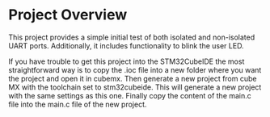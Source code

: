 # Project Overview
This project provides a simple initial test of both isolated and non-isolated UART ports. Additionally, it includes functionality to blink the user LED.

If you have trouble to get this project into the STM32CubeIDE the most straightforward way is to copy the .ioc file into a new folder where you want the project and open it in cubemx. Then generate a new project from cube MX with the toolchain set to stm32cubeide. This will generate a new project with the same settings as this one. Finally copy the content of the main.c file into the main.c file of the new project.
